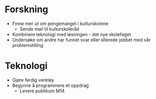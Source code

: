 # Forskning
- Finne mer ut om pengemangel i kulturskolene
   - Sende mail til kulturskoleråd
- Kombinere teknologi med løsningen - det nye skolefaget
- Undersøke om andre har funnet svar eller allerede jobbet med vår problemstilling

# Teknologi
- Gjøre ferdig verktøy
- Begynne å programmere et oppdrag
  - Levere publikum M14